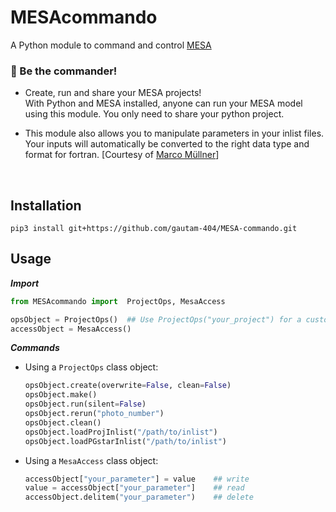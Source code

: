 # MESAcommando  
A Python module to command and control [MESA](https://github.com/MESAHub/mesa)

### 🫵 Be the commander! 


* Create, run and share your MESA projects!  
  With Python and MESA installed, anyone can run your MESA model using this module. You only need to share your python project.

* This module also allows you to manipulate parameters in your inlist files. Your inputs will automatically be converted to the right data type and format for fortran. [Courtesy of [Marco Müllner](https://github.com/MarcoMuellner/PyMesaHandler)]

<br>

## Installation
```
pip3 install git+https://github.com/gautam-404/MESA-commando.git
```

## Usage

***Import***
```python
from MESAcommando import  ProjectOps, MesaAccess

opsObject = ProjectOps()  ## Use ProjectOps("your_project") for a custom project name
accessObject = MesaAccess()

```

***Commands***

* Using a `ProjectOps` class object:
  ```python
  opsObject.create(overwrite=False, clean=False)
  opsObject.make()
  opsObject.run(silent=False)
  opsObject.rerun("photo_number")
  opsObject.clean()
  opsObject.loadProjInlist("/path/to/inlist")
  opsObject.loadPGstarInlist("/path/to/inlist")
  ```

* Using a `MesaAccess` class object:
  ```python
  accessObject["your_parameter"] = value    ## write
  value = accessObject["your_parameter"]    ## read
  accessObject.delitem("your_parameter")    ## delete
  ```
